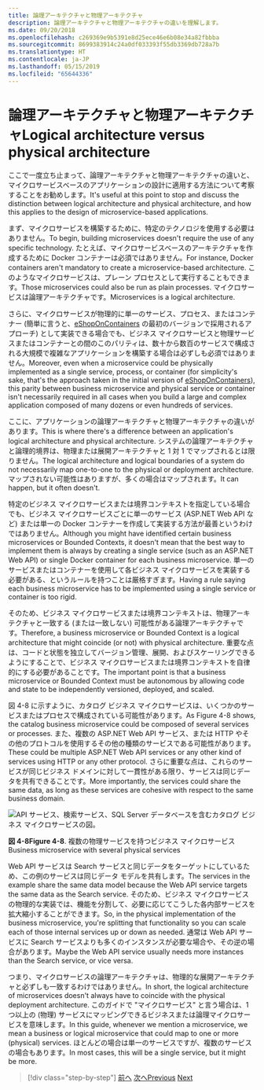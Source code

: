 ```yaml
---
title: 論理アーキテクチャと物理アーキテクチャ
description: 論理アーキテクチャと物理アーキテクチャの違いを理解します。
ms.date: 09/20/2018
ms.openlocfilehash: c269369e9b5391e8d25ece46e6b08e34a82fbbba
ms.sourcegitcommit: 8699383914c24a0df033393f55db3369db728a7b
ms.translationtype: HT
ms.contentlocale: ja-JP
ms.lasthandoff: 05/15/2019
ms.locfileid: "65644336"
---
```

# <a name="logical-architecture-versus-physical-architecture"></a><span data-ttu-id="273cc-103">論理アーキテクチャと物理アーキテクチャ</span><span class="sxs-lookup"><span data-stu-id="273cc-103">Logical architecture versus physical architecture</span></span>

<span data-ttu-id="273cc-104">ここで一度立ち止まって、論理アーキテクチャと物理アーキテクチャの違いと、マイクロサービスベースのアプリケーションの設計に適用する方法について考察することをお勧めします。</span><span class="sxs-lookup"><span data-stu-id="273cc-104">It's useful at this point to stop and discuss the distinction between logical architecture and physical architecture, and how this applies to the design of microservice-based applications.</span></span>

<span data-ttu-id="273cc-105">まず、マイクロサービスを構築するために、特定のテクノロジを使用する必要はありません。</span><span class="sxs-lookup"><span data-stu-id="273cc-105">To begin, building microservices doesn't require the use of any specific technology.</span></span> <span data-ttu-id="273cc-106">たとえば、マイクロサービスベースのアーキテクチャを作成するために Docker コンテナーは必須ではありません。</span><span class="sxs-lookup"><span data-stu-id="273cc-106">For instance, Docker containers aren't mandatory to create a microservice-based architecture.</span></span> <span data-ttu-id="273cc-107">このようなマイクロサービスは、プレーン プロセスとして実行することもできます。</span><span class="sxs-lookup"><span data-stu-id="273cc-107">Those microservices could also be run as plain processes.</span></span> <span data-ttu-id="273cc-108">マイクロサービスは論理アーキテクチャです。</span><span class="sxs-lookup"><span data-stu-id="273cc-108">Microservices is a logical architecture.</span></span>

<span data-ttu-id="273cc-109">さらに、マイクロサービスが物理的に単一のサービス、プロセス、またはコンテナー (簡単に言うと、[eShopOnContainers](https://aka.ms/MicroservicesArchitecture) の最初のバージョンで採用されるアプローチ) として実装できる場合でも、ビジネス マイクロサービスと物理サービスまたはコンテナーとの間のこのパリティは、数十から数百のサービスで構成される大規模で複雑なアプリケーションを構築する場合は必ずしも必須ではありません。</span><span class="sxs-lookup"><span data-stu-id="273cc-109">Moreover, even when a microservice could be physically implemented as a single service, process, or container (for simplicity's sake, that's the approach taken in the initial version of [eShopOnContainers](https://aka.ms/MicroservicesArchitecture)), this parity between business microservice and physical service or container isn't necessarily required in all cases when you build a large and complex application composed of many dozens or even hundreds of services.</span></span>

<span data-ttu-id="273cc-110">ここに、アプリケーションの論理アーキテクチャと物理アーキテクチャの違いがあります。</span><span class="sxs-lookup"><span data-stu-id="273cc-110">This is where there's a difference between an application's logical architecture and physical architecture.</span></span> <span data-ttu-id="273cc-111">システムの論理アーキテクチャと論理的境界は、物理または展開アーキテクチャと 1 対 1 でマップされるとは限りません。</span><span class="sxs-lookup"><span data-stu-id="273cc-111">The logical architecture and logical boundaries of a system do not necessarily map one-to-one to the physical or deployment architecture.</span></span> <span data-ttu-id="273cc-112">マップされない可能性はありますが、多くの場合はマップされます。</span><span class="sxs-lookup"><span data-stu-id="273cc-112">It can happen, but it often doesn't.</span></span>

<span data-ttu-id="273cc-113">特定のビジネス マイクロサービスまたは境界コンテキストを指定している場合でも、ビジネス マイクロサービスごとに単一のサービス (ASP.NET Web API など) または単一の Docker コンテナーを作成して実装する方法が最善というわけではありません。</span><span class="sxs-lookup"><span data-stu-id="273cc-113">Although you might have identified certain business microservices or Bounded Contexts, it doesn't mean that the best way to implement them is always by creating a single service (such as an ASP.NET Web API) or single Docker container for each business microservice.</span></span> <span data-ttu-id="273cc-114">単一のサービスまたはコンテナーを使用して各ビジネス マイクロサービスを実装する必要がある、というルールを持つことは厳格すぎます。</span><span class="sxs-lookup"><span data-stu-id="273cc-114">Having a rule saying each business microservice has to be implemented using a single service or container is too rigid.</span></span>

<span data-ttu-id="273cc-115">そのため、ビジネス マイクロサービスまたは境界コンテキストは、物理アーキテクチャと一致する (または一致しない) 可能性がある論理アーキテクチャです。</span><span class="sxs-lookup"><span data-stu-id="273cc-115">Therefore, a business microservice or Bounded Context is a logical architecture that might coincide (or not) with physical architecture.</span></span> <span data-ttu-id="273cc-116">重要な点は、コードと状態を独立してバージョン管理、展開、およびスケーリングできるようにすることで、ビジネス マイクロサービスまたは境界コンテキストを自律的にする必要があることです。</span><span class="sxs-lookup"><span data-stu-id="273cc-116">The important point is that a business microservice or Bounded Context must be autonomous by allowing code and state to be independently versioned, deployed, and scaled.</span></span>

<span data-ttu-id="273cc-117">図 4-8 に示すように、カタログ ビジネス マイクロサービスは、いくつかのサービスまたはプロセスで構成されている可能性があります。</span><span class="sxs-lookup"><span data-stu-id="273cc-117">As Figure 4-8 shows, the catalog business microservice could be composed of several services or processes.</span></span> <span data-ttu-id="273cc-118">また、複数の ASP.NET Web API サービス、または HTTP やその他のプロトコルを使用するその他の種類のサービスである可能性があります。</span><span class="sxs-lookup"><span data-stu-id="273cc-118">These could be multiple ASP.NET Web API services or any other kind of services using HTTP or any other protocol.</span></span> <span data-ttu-id="273cc-119">さらに重要な点は、これらのサービスが同じビジネス ドメインに対して一貫性がある限り、サービスは同じデータを共有できることです。</span><span class="sxs-lookup"><span data-stu-id="273cc-119">More importantly, the services could share the same data, as long as these services are cohesive with respect to the same business domain.</span></span>

![API サービス、検索サービス、SQL Server データベースを含むカタログ ビジネス マイクロサービスの図。](./media/image8.png)

<span data-ttu-id="273cc-121">**図 4-8**</span><span class="sxs-lookup"><span data-stu-id="273cc-121">**Figure 4-8**.</span></span> <span data-ttu-id="273cc-122">複数の物理サービスを持つビジネス マイクロサービス</span><span class="sxs-lookup"><span data-stu-id="273cc-122">Business microservice with several physical services</span></span>

<span data-ttu-id="273cc-123">Web API サービスは Search サービスと同じデータをターゲットにしているため、この例のサービスは同じデータ モデルを共有します。</span><span class="sxs-lookup"><span data-stu-id="273cc-123">The services in the example share the same data model because the Web API service targets the same data as the Search service.</span></span> <span data-ttu-id="273cc-124">そのため、ビジネス マイクロサービスの物理的な実装では、機能を分割して、必要に応じてこうした各内部サービスを拡大縮小することができます。</span><span class="sxs-lookup"><span data-stu-id="273cc-124">So, in the physical implementation of the business microservice, you're splitting that functionality so you can scale each of those internal services up or down as needed.</span></span> <span data-ttu-id="273cc-125">通常は Web API サービスに Search サービスよりも多くのインスタンスが必要な場合や、その逆の場合があります。</span><span class="sxs-lookup"><span data-stu-id="273cc-125">Maybe the Web API service usually needs more instances than the Search service, or vice versa.</span></span>

<span data-ttu-id="273cc-126">つまり、マイクロサービスの論理アーキテクチャは、物理的な展開アーキテクチャと必ずしも一致するわけではありません。</span><span class="sxs-lookup"><span data-stu-id="273cc-126">In short, the logical architecture of microservices doesn't always have to coincide with the physical deployment architecture.</span></span> <span data-ttu-id="273cc-127">このガイドで "マイクロサービス" と言う場合は、1 つ以上の (物理) サービスにマッピングできるビジネスまたは論理マイクロサービスを意味します。</span><span class="sxs-lookup"><span data-stu-id="273cc-127">In this guide, whenever we mention a microservice, we mean a business or logical microservice that could map to one or more (physical) services.</span></span> <span data-ttu-id="273cc-128">ほとんどの場合は単一のサービスですが、複数のサービスの場合もあります。</span><span class="sxs-lookup"><span data-stu-id="273cc-128">In most cases, this will be a single service, but it might be more.</span></span>

>[!div class="step-by-step"]
><span data-ttu-id="273cc-129">[前へ](data-sovereignty-per-microservice.md)
>[次へ](distributed-data-management.md)</span><span class="sxs-lookup"><span data-stu-id="273cc-129">[Previous](data-sovereignty-per-microservice.md)
[Next](distributed-data-management.md)</span></span>
